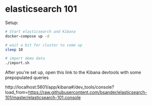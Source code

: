 # elasticsearch 101

Setup:

```sh
# Start elasticsearch and Kibana
docker-compose up -d

# wait a bit for cluster to come up
sleep 10

# import demo data
./import.sh

```

After you're set up, open this link to the Kibana devtools with some prepopulated queries

http://localhost:5601/app/kibana#/dev_tools/console?load_from=https://raw.githubusercontent.com/bsander/elasticsearch-101/master/elasticsearch-101.console
